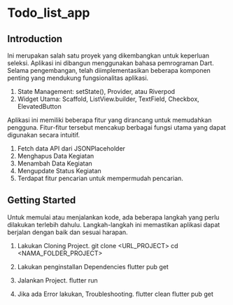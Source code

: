 # Todo_list_app
## Introduction
Ini merupakan salah satu proyek yang dikembangkan untuk keperluan seleksi. Aplikasi ini dibangun menggunakan bahasa pemrograman Dart. Selama pengembangan, telah diimplementasikan beberapa komponen penting yang mendukung fungsionalitas aplikasi.
1. State Management: setState(), Provider, atau Riverpod
2. Widget Utama: Scaffold, ListView.builder, TextField, Checkbox, ElevatedButton

Aplikasi ini memiliki beberapa fitur yang dirancang untuk memudahkan pengguna. Fitur-fitur tersebut mencakup berbagai fungsi utama yang dapat digunakan secara intuitif.
1. Fetch data API dari JSONPlaceholder
2. Menghapus Data Kegiatan
3. Menambah Data Kegiatan
4. Mengupdate Status Kegiatan
5. Terdapat fitur pencarian untuk mempermudah pencarian.

## Getting Started
Untuk memulai atau menjalankan kode, ada beberapa langkah yang perlu dilakukan terlebih dahulu. Langkah-langkah ini memastikan aplikasi dapat berjalan dengan baik dan sesuai harapan.
1. Lakukan Cloning Project.
   git clone <URL_PROJECT>
   cd <NAMA_FOLDER_PROJECT>
   
2. Lakukan penginstallan Dependencies
   flutter pub get
   
3. Jalankan Project.
   flutter run
   
4. Jika ada Error lakukan, Troubleshooting.
   flutter clean
   flutter pub get
